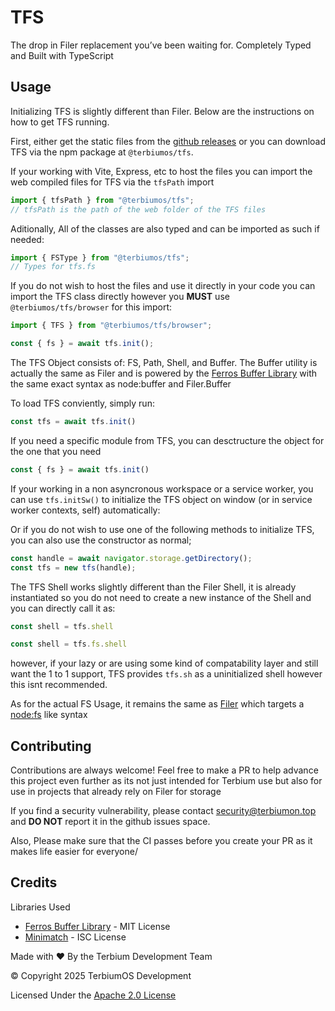 # TFS

The drop in Filer replacement you’ve been waiting for. Completely Typed and Built with TypeScript

## Usage

Initializing TFS is slightly different than Filer. Below are the instructions on how to get TFS running.

First, either get the static files from the [github releases](https://github.com/TerbiumOS/TFS/releases) or you can download TFS via the npm package at `@terbiumos/tfs`. 

If your working with Vite, Express, etc to host the files you can import the web compiled files for TFS via the `tfsPath` import

```js
import { tfsPath } from "@terbiumos/tfs";
// tfsPath is the path of the web folder of the TFS files
```

Aditionally, All of the classes are also typed and can be imported as such if needed:

```js
import { FSType } from "@terbiumos/tfs";
// Types for tfs.fs
```

If you do not wish to host the files and use it directly in your code you can import the TFS class directly however you **MUST** use `@terbiumos/tfs/browser` for this import:

```js
import { TFS } from "@terbiumos/tfs/browser";

const { fs } = await tfs.init();
```

The TFS Object consists of: FS, Path, Shell, and Buffer.
The Buffer utility is actually the same as Filer and is powered by the [Ferros Buffer Library](https://github.com/feross/buffer) with the same exact syntax as node:buffer and Filer.Buffer

To load TFS conviently, simply run:

```js
const tfs = await tfs.init()
```

If you need a specific module from TFS, you can desctructure the object for the one that you need

```js
const { fs } = await tfs.init()
```

If your working in a non asyncronous workspace or a service worker, you can use `tfs.initSw()` to initialize the TFS object on window (or in service worker contexts, self) automatically:

Or if you do not wish to use one of the following methods to initialize TFS, you can also use the constructor as normal;

```js
const handle = await navigator.storage.getDirectory();
const tfs = new tfs(handle);
```

The TFS Shell works slightly different than the Filer Shell, it is already instantiated so you do not need to create a new instance of the Shell and you can directly call it as:

```js
const shell = tfs.shell
```

```js
const shell = tfs.fs.shell
```

however, if your lazy or are using some kind of compatability layer and still want the 1 to 1 support, TFS provides `tfs.sh` as a uninitialized shell however this isnt recommended.

As for the actual FS Usage, it remains the same as [Filer](https://github.com/filerjs/filer?tab=readme-ov-file#api-reference) which targets a [node:fs](https://nodejs.org/api/fs.html) like syntax

## Contributing

Contributions are always welcome! Feel free to make a PR to help advance this project even further as its not just intended for Terbium use but also for use in projects that already rely on Filer for storage

If you find a security vulnerability, please contact security@terbiumon.top and **DO NOT** report it in the github issues space.

Also, Please make sure that the CI passes before you create your PR as it makes life easier for everyone/

## Credits

Libraries Used

- [Ferros Buffer Library](https://github.com/feross/buffer) - MIT License
- [Minimatch](https://github.com/isaacs/minimatch) - ISC License

Made with ❤️ By the Terbium Development Team

&copy; Copyright 2025 TerbiumOS Development

Licensed Under the [Apache 2.0 License](./LICENSE)
